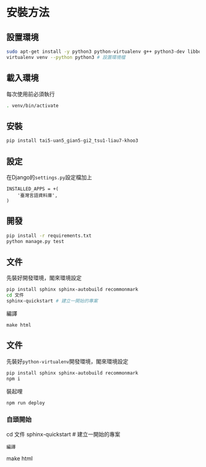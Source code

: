 # 安裝方法

## 設置環境
```bash
sudo apt-get install -y python3 python-virtualenv g++ python3-dev libboost-all-dev libyaml-dev libxslt1-dev libav-tools
virtualenv venv --python python3 # 設置環境檔
```

## 載入環境
每次使用前必須執行
```bash
. venv/bin/activate 
```

## 安裝
```bash
pip install tai5-uan5_gian5-gi2_tsu1-liau7-khoo3
```

## 設定
在Django的`settings.py`設定檔加上
```
INSTALLED_APPS = +(
    '臺灣言語資料庫',
)
```

## 開發
```bash
pip install -r requirements.txt
python manage.py test
```

## 文件
先裝好開發環境，閣來環境設定
```bash
pip install sphinx sphinx-autobuild recommonmark
cd 文件
sphinx-quickstart # 建立一開始的專案
```
編譯
```
make html
```

## 文件
先裝好`python-virtualenv`開發環境，閣來環境設定
```bash
pip install sphinx sphinx-autobuild recommonmark
npm i
```
裝起哩
```bash
npm run deploy
```

### 自頭開始
cd 文件
sphinx-quickstart # 建立一開始的專案
```
編譯
```
make html
```
